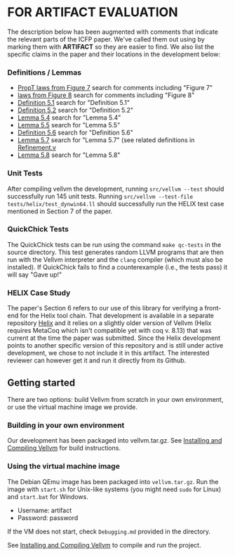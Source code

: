 # FOR ARTIFACT EVALUATION

The description below has been augmented with comments that indicate the
relevant parts of the ICFP paper.  We've called them out using by marking them
with **ARTIFACT** so they are easier to find.  We also list the specific claims
in the paper and their locations in the development below:

### Definitions / Lemmas 

- [PropT laws from Figure 7](src/coq/Utils/PropT.v) search for comments including "Figure 7"
- [laws from Figure 8](src/coq/Utils/PropT.v) search for comments including "Figure 8"
- [Definition 5.1](src/coq/Utils/PropT.v) search for "Definition 5.1"
- [Definition 5.2](src/coq/Utils/PropT.v) search for "Definition 5.2"
- [Lemma 5.4](src/coq/Utils/PropT.v) search for "Lemma 5.4"
- [Lemma 5.5](src/coq/Utils/PropT.v) search for "Lemma 5.5"
- [Definition 5.6](src/coq/Theory/Refinement.v) search for "Definition 5.6"
- [Lemma 5.7](src/coq/Theory/TopLevelRefinements.v) search for "Lemma 5.7" (see related definitions in [Refinement.v](src/coq/Theory/Refinement.v)
- [Lemma 5.8](src/coq/Theory/TopLevelRefinements.v) search for "Lemma 5.8"

### Unit Tests

After compiling vellvm the development, running `src/vellvm --test` should successfully run 145 unit tests.  Running
`src/vellvm --test-file tests/helix/test_dynwin64.ll` should successfully run the HELIX test case mentioned in Section 7 of the paper.

### QuickChick Tests

The QuickChick tests can be run using the command `make qc-tests` in
the source directory. This test generates random LLVM programs that
are then run with the Vellvm interpreter and the `clang` compiler
(which must also be installed). If QuickChick fails to find a counterexample (i.e., the tests pass) it will say "Gave up!"

[comment]: # (TODO: Calvin add something here)


### HELIX Case Study

The paper's Section 6 refers to our use of this library for verifying a
front-end for the Helix tool chain.  That development is available in a separate
repository [Helix](https://github.com/vzaliva/helix) and it relies on a slightly
older version of Vellvm (Helix requires MetaCoq which isn't compatible yet with
coq v. 8.13) that was current at the time the paper was submitted. 
Since the Helix development points to another specific version of this repository and
is still under active development, we chose to not include it in this artifact. 
The interested reviewer can however get it and run it directly from its Github.

## Getting started

There are two options: build Vellvm from scratch in your own environment, or
use the virtual machine image we provide.

### Building in your own environment
Our development has been packaged into vellvm.tar.gz. See [Installing and Compiling Vellvm](#installing-and-compiling-vellvm) for build instructions.


### Using the virtual machine image
The Debian QEmu image has been packaged into `vellvm.tar.gz`. 
Run the image with `start.sh` for Unix-like systems (you might need `sudo` for 
Linux) and `start.bat` for Windows.

 * Username: artifact
 * Password: password

If the VM does not start, check `Debugging.md` provided in the directory.

See [Installing and Compiling Vellvm](#installing-and-compiling-vellvm) to 
compile and run the project.